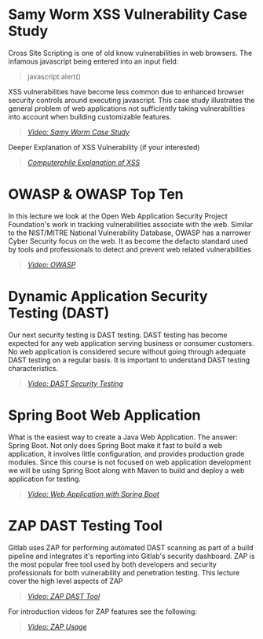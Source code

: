 # Samy Worm XSS Vulnerability Case Study

Cross Site Scripting is one of old know vulnerabilities in web browsers.  The infamous javascript being entered into an input field:

>  javascript:alert()

XSS vulnerabilities have become less common due to enhanced browser security controls around executing javascript. This case study illustrates the general problem of web applications not sufficiently taking vulnerabilities into account when building customizable features.

> [*Video: Samy Worm Case Study*](https://auburn.hosted.panopto.com/Panopto/Pages/Viewer.aspx?id=e7729fcd-731d-4134-b701-aeba0142f23e)
> 
Deeper Explanation of XSS Vulnerability (if your interested)
> [*Computerphile Explanation of XSS*](https://youtu.be/L5l9lSnNMxg)

# OWASP & OWASP Top Ten
In this lecture we look at the Open Web Application Security Project Foundation's work in tracking vulnerabilities associate with the web.  Similar to the NIST/MITRE National Vulnerability Database, OWASP has a narrower Cyber Security focus on the web.  It as become the defacto standard used by tools and professionals to detect and prevent web related vulnerabilities

> [*Video: OWASP*](https://auburn.hosted.panopto.com/Panopto/Pages/Viewer.aspx?id=5dcd8b9a-e3f7-49d8-af39-aeba013dd97b)


# Dynamic Application Security Testing (DAST)
Our next security testing is DAST testing.  DAST testing has become expected for any web application serving business or consumer customers.  No web application is considered secure without going through adequate DAST testing on a regular basis. It is important to understand DAST testing characteristics. 

> [*Video: DAST Security Testing*](https://auburn.hosted.panopto.com/Panopto/Pages/Viewer.aspx?id=70c2c15f-f6a6-4248-9fb8-aeba013e29ba)


# Spring Boot Web Application
What is the easiest way to create a Java Web Application.  The answer: Spring Boot.  Not only does Spring Boot make it fast to build a web application, it involves little configuration, and provides production grade modules.  Since this course is not focused on web application development we will be using Spring Boot along with Maven to build and deploy a web application for testing.

> [*Video: Web Application with Spring Boot*](https://auburn.hosted.panopto.com/Panopto/Pages/Viewer.aspx?id=9771a30d-735c-48fc-a21a-aeba01498969)
 

# ZAP DAST Testing Tool
Gitlab uses ZAP for performing automated DAST scanning as part of a build pipeline and integrates it's reporting into Gitlab's security dashboard.  ZAP is the most popular free tool used by both developers and security professionals for both vulnerability and penetration testing.  This lecture cover the high level aspects of ZAP

> [*Video: ZAP DAST Tool*]()

For introduction videos for ZAP features see the following:

>[*Video: ZAP Usage*](https://www.zaproxy.org/zap-in-ten/) 
